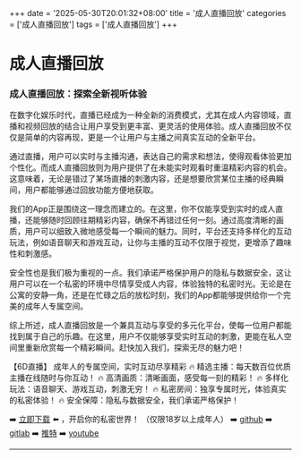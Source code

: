 +++
date = '2025-05-30T20:01:32+08:00'
title = '成人直播回放'
categories = ['成人直播回放']
tags = ['成人直播回放']
+++

# 成人直播回放

### 成人直播回放：探索全新视听体验

在数字化娱乐时代，直播已经成为一种全新的消费模式，尤其在成人内容领域，直播和视频回放的结合让用户享受到更丰富、更灵活的使用体验。成人直播回放不仅仅是简单的内容再现，更是一个让用户与主播之间真实互动的全新平台。

通过直播，用户可以实时与主播沟通，表达自己的需求和想法，使得观看体验更加个性化。而成人直播回放则为用户提供了在未能实时观看时重温精彩内容的机会。这意味着，无论是错过了某场直播的刺激内容，还是想要欣赏某位主播的经典瞬间，用户都能够通过回放功能方便地获取。

我们的App正是围绕这一理念而建立的。在这里，你不仅能享受到实时的成人直播，还能够随时回顾往期精彩内容，确保不再错过任何一刻。通过高度清晰的画质，用户可以细致入微地感受每一个瞬间的魅力。同时，平台还支持多样化的互动玩法，例如语音聊天和游戏互动，让你与主播的互动不仅限于视觉，更增添了趣味性和刺激感。

安全性也是我们极为重视的一点。我们承诺严格保护用户的隐私与数据安全，这让用户可以在一个私密的环境中尽情享受成人内容，体验独特的私密时光。无论是在公寓的安静一角，还是在忙碌之后的放松时刻，我们的App都能够提供给你一个完美的成年人专属空间。

综上所述，成人直播回放是一个兼具互动与享受的多元化平台，使每一位用户都能找到属于自己的乐趣。在这里，用户不仅能够享受实时互动的刺激，更能在私人空间里重新欣赏每一个精彩瞬间。赶快加入我们，探索无尽的魅力吧！

【6D直播】
成年人的专属空间，实时互动尽享精彩
🔥 精选主播：每天数百位优质主播在线随时与你互动！
🔥 高清画质：清晰画面，感受每一刻的精彩！
🔥 多样化玩法：语音聊天、游戏互动，刺激无穷！
🔥 私密房间：独享专属时光，体验真实的私密体验！
🔥 安全保障：隐私与数据安全，我们承诺严格保护！

➡️ [立即下载](https://down123.s3.ap-east-1.amazonaws.com/down/down.html?channelCode=blog) ⬅️ ，开启你的私密世界！
（仅限18岁以上成年人）
➡️ [github](https://aldult-live.github.io/)
➡️ [gitlab](https://seo-09598d.gitlab.io/)
➡️ [推特](https://x.com/wegame33)
➡️ [youtube](https://www.youtube.com/@6Dlive)

---
